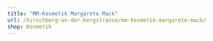 ```yaml
---
title: "MM-Kosmetik Margarete Mack"
url: /hirschberg-an-der-bergstrasse/mm-kosmetik-margarete-mack/
shop: Kosmetik
---
```

